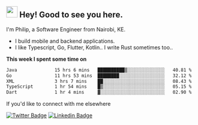 <h2><img src="https://slackmojis.com/emojis/3643-cool-doge/download" width="30"/> Hey! Good to see you here.</h2>

<p>I'm Philip, a Software Engineer from Nairobi, KE. 

- I build mobile and backend applications.
- I like Typescript, Go, Flutter, Kotlin.. I write Rust sometimes too..</p>

**This week I spent some time on**
<!--START_SECTION:waka-->

```txt
Java              15 hrs 6 mins   ██████████▒░░░░░░░░░░░░░░   40.81 %
Go                11 hrs 53 mins  ████████░░░░░░░░░░░░░░░░░   32.12 %
XML               3 hrs 7 mins    ██░░░░░░░░░░░░░░░░░░░░░░░   08.43 %
TypeScript        1 hr 54 mins    █▒░░░░░░░░░░░░░░░░░░░░░░░   05.15 %
Dart              1 hr 4 mins     ▓░░░░░░░░░░░░░░░░░░░░░░░░   02.90 %
```

<!--END_SECTION:waka-->

If you'd like to connect with me elsewhere

[![Twitter Badge](https://img.shields.io/badge/-Twitter-1ca0f1?style=flat-square&labelColor=1ca0f1&logo=twitter&logoColor=white&link=https://twitter.com/_diogorodrigues)](https://twitter.com/kimathiphil)  [![Linkedin Badge](https://img.shields.io/badge/-LinkedIn-blue?style=flat-square&logo=Linkedin&logoColor=white&link=https://www.linkedin.com/in/philip-kimathi-2604a9114/)](https://www.linkedin.com/in/philip-kimathi-2604a9114/)
